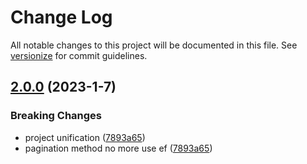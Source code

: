 # Change Log

All notable changes to this project will be documented in this file. See [versionize](https://github.com/versionize/versionize) for commit guidelines.

<a name="2.0.0"></a>
## [2.0.0](https://www.github.com/luizanac/Luizanac.QueryExtensions/releases/tag/v2.0.0) (2023-1-7)

### Breaking Changes

* project unification ([7893a65](https://www.github.com/luizanac/Luizanac.QueryExtensions/commit/7893a65979ca90cb99449284380fca9aeb7d39ff))
* pagination method no more use ef ([7893a65](https://www.github.com/luizanac/Luizanac.QueryExtensions/commit/7893a65979ca90cb99449284380fca9aeb7d39ff))
